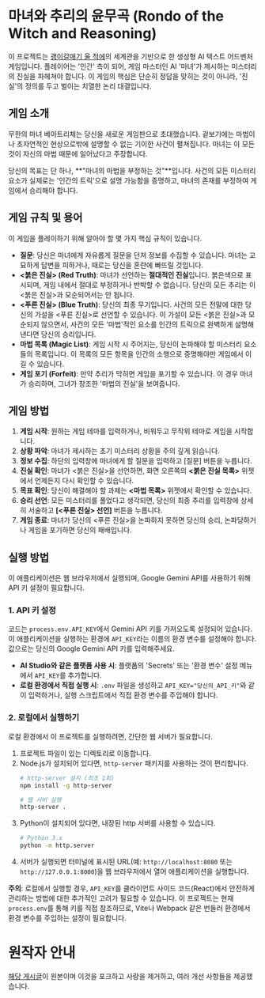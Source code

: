 # 마녀와 추리의 윤무곡 (Rondo of the Witch and Reasoning)

이 프로젝트는 [괭이갈매기 울 적에](https://namu.wiki/w/%EA%B4%AD%EC%9D%B4%EA%B0%88%EB%A7%A4%EA%B8%B0%20%EC%9A%B8%20%EC%A0%81%EC%97%90)의 세계관을 기반으로 한 생성형 AI 텍스트 어드벤처 게임입니다. 플레이어는 '인간' 측이 되어, 게임 마스터인 AI '마녀'가 제시하는 미스터리의 진실을 파헤쳐야 합니다. 이 게임의 핵심은 단순히 정답을 맞히는 것이 아니라, '진실'의 정의를 두고 벌이는 치열한 논리 대결입니다.

## 게임 소개

무한의 마녀 베아트리체는 당신을 새로운 게임판으로 초대했습니다. 겉보기에는 마법이나 초자연적인 현상으로밖에 설명할 수 없는 기이한 사건이 펼쳐집니다. 마녀는 이 모든 것이 자신의 마법 때문에 일어났다고 주장합니다.

당신의 목표는 단 하나, **"마녀의 마법을 부정하는 것"**입니다. 사건의 모든 미스터리 요소가 실제로는 '인간의 트릭'으로 설명 가능함을 증명하고, 마녀의 존재를 부정하여 게임에서 승리해야 합니다.

## 게임 규칙 및 용어

이 게임을 플레이하기 위해 알아야 할 몇 가지 핵심 규칙이 있습니다.

-   **질문**: 당신은 마녀에게 자유롭게 질문을 던져 정보를 수집할 수 있습니다. 마녀는 교묘하게 답변을 피하거나, 때로는 당신을 혼란에 빠뜨릴 것입니다.
-   **<붉은 진실> (Red Truth)**: 마녀가 선언하는 **절대적인 진실**입니다. 붉은색으로 표시되며, 게임 내에서 절대로 부정하거나 반박할 수 없습니다. 당신의 모든 추리는 이 <붉은 진실>과 모순되어서는 안 됩니다.
-   **<푸른 진실> (Blue Truth)**: 당신의 최종 무기입니다. 사건의 모든 전말에 대한 당신의 가설을 <푸른 진실>로 선언할 수 있습니다. 이 가설이 모든 <붉은 진실>과 모순되지 않으면서, 사건의 모든 '마법'적인 요소를 인간의 트릭으로 완벽하게 설명해낸다면 당신의 승리입니다.
-   **마법 목록 (Magic List)**: 게임 시작 시 주어지는, 당신이 논파해야 할 미스터리 요소들의 목록입니다. 이 목록의 모든 항목을 인간의 소행으로 증명해야만 게임에서 이길 수 있습니다.
-   **게임 포기 (Forfeit)**: 만약 추리가 막히면 게임을 포기할 수 있습니다. 이 경우 마녀가 승리하며, 그녀가 창조한 '마법의 진실'을 보여줍니다.

## 게임 방법

1.  **게임 시작**: 원하는 게임 테마를 입력하거나, 비워두고 무작위 테마로 게임을 시작합니다.
2.  **상황 파악**: 마녀가 제시하는 초기 미스터리 상황을 주의 깊게 읽습니다.
3.  **정보 수집**: 하단의 입력창에 마녀에게 할 질문을 입력하고 [질문] 버튼을 누릅니다.
4.  **진실 확인**: 마녀가 <붉은 진실>을 선언하면, 화면 오른쪽의 **<붉은 진실 목록>** 위젯에서 언제든지 다시 확인할 수 있습니다.
5.  **목표 확인**: 당신이 해결해야 할 과제는 **<마법 목록>** 위젯에서 확인할 수 있습니다.
6.  **승리 선언**: 모든 미스터리를 풀었다고 생각되면, 당신의 최종 추리를 입력창에 상세히 서술하고 **[<푸른 진실> 선언]** 버튼을 누릅니다.
7.  **게임 종료**: 마녀가 당신의 <푸른 진실>을 논파하지 못하면 당신의 승리, 논파당하거나 게임을 포기하면 당신의 패배입니다.

## 실행 방법

이 애플리케이션은 웹 브라우저에서 실행되며, Google Gemini API를 사용하기 위해 API 키 설정이 필요합니다.

### 1. API 키 설정

코드는 `process.env.API_KEY`에서 Gemini API 키를 가져오도록 설정되어 있습니다. 이 애플리케이션을 실행하는 환경에 `API_KEY`라는 이름의 환경 변수를 설정해야 합니다. 값으로는 당신의 Google Gemini API 키를 입력해주세요.

-   **AI Studio와 같은 플랫폼 사용 시**: 플랫폼의 'Secrets' 또는 '환경 변수' 설정 메뉴에서 `API_KEY`를 추가합니다.
-   **로컬 환경에서 직접 실행 시**: `.env` 파일을 생성하고 `API_KEY="당신의_API_키"`와 같이 입력하거나, 실행 스크립트에서 직접 환경 변수를 주입해야 합니다.

### 2. 로컬에서 실행하기

로컬 환경에서 이 프로젝트를 실행하려면, 간단한 웹 서버가 필요합니다.

1.  프로젝트 파일이 있는 디렉토리로 이동합니다.
2.  Node.js가 설치되어 있다면, `http-server` 패키지를 사용하는 것이 편리합니다.
    ```bash
    # http-server 설치 (최초 1회)
    npm install -g http-server

    # 웹 서버 실행
    http-server .
    ```
3.  Python이 설치되어 있다면, 내장된 http 서버를 사용할 수 있습니다.
    ```bash
    # Python 3.x
    python -m http.server
    ```
4.  서버가 실행되면 터미널에 표시된 URL(예: `http://localhost:8080` 또는 `http://127.0.0.1:8000`)을 웹 브라우저에서 열어 애플리케이션을 실행합니다.

**주의**: 로컬에서 실행할 경우, `API_KEY`를 클라이언트 사이드 코드(React)에서 안전하게 관리하는 방법에 대한 추가적인 고려가 필요할 수 있습니다. 이 프로젝트는 현재 `process.env`를 통해 키를 직접 참조하므로, Vite나 Webpack 같은 번들러 환경에서 환경 변수를 주입하는 설정이 필요합니다.

# 원작자 안내
[해당 게시글](https://gall.dcinside.com/mgallery/board/view/?id=higurashi&no=653685)이 원본이며 이것을 포크하고 사랑을 제거하고, 여러 개선 사항들을 제공했습니다.
